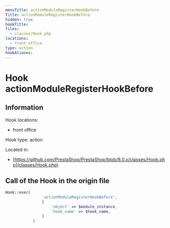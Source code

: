 ```yaml
---
menuTitle: actionModuleRegisterHookBefore
Title: actionModuleRegisterHookBefore
hidden: true
hookTitle: 
files:
  - classes/Hook.php
locations:
  - front office
type: action
hookAliases:
---
```


# Hook actionModuleRegisterHookBefore

## Information

Hook locations: 
  - front office

Hook type: action

Located in: 
  - [https://github.com/PrestaShop/PrestaShop/blob/8.0.x/classes/Hook.php](classes/Hook.php)

## Call of the Hook in the origin file

```php
Hook::exec(
                'actionModuleRegisterHookBefore',
                [
                    'object' => $module_instance,
                    'hook_name' => $hook_name,
                ]
            )
```